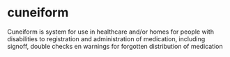 # cuneiform
Cuneiform is system for use in healthcare and/or homes for people with disabilities to registration and administration of medication, including signoff, double checks en warnings for forgotten distribution of medication
